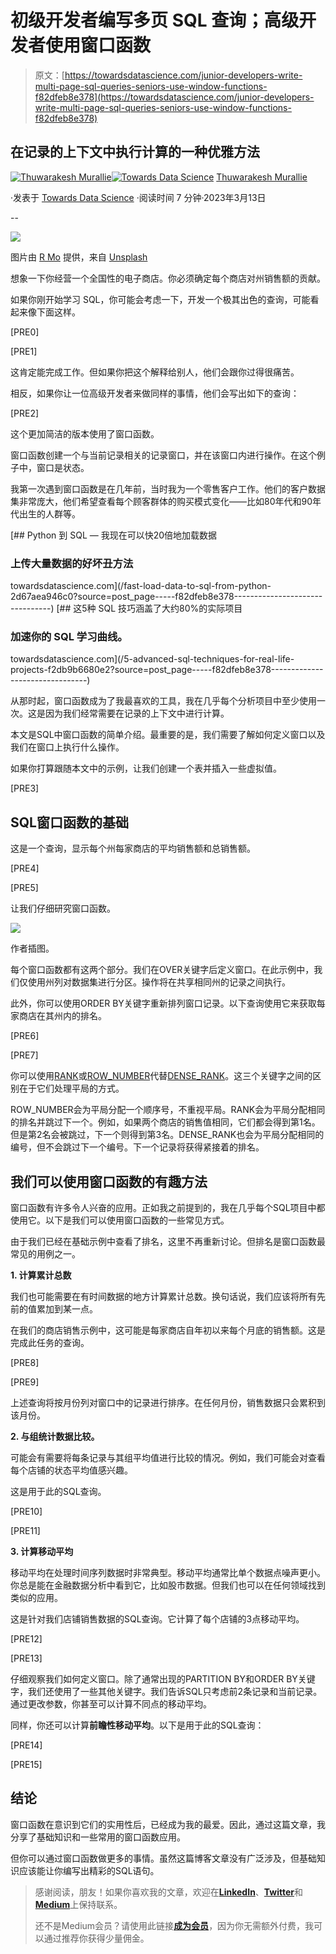 # 初级开发者编写多页 SQL 查询；高级开发者使用窗口函数

> 原文：[https://towardsdatascience.com/junior-developers-write-multi-page-sql-queries-seniors-use-window-functions-f82dfeb8e378](https://towardsdatascience.com/junior-developers-write-multi-page-sql-queries-seniors-use-window-functions-f82dfeb8e378)

## 在记录的上下文中执行计算的一种优雅方法

[](https://thuwarakesh.medium.com/?source=post_page-----f82dfeb8e378--------------------------------)[![Thuwarakesh Murallie](../Images/44f1a14a899426592bbd8c7f73ce169d.png)](https://thuwarakesh.medium.com/?source=post_page-----f82dfeb8e378--------------------------------)[](https://towardsdatascience.com/?source=post_page-----f82dfeb8e378--------------------------------)[![Towards Data Science](../Images/a6ff2676ffcc0c7aad8aaf1d79379785.png)](https://towardsdatascience.com/?source=post_page-----f82dfeb8e378--------------------------------) [Thuwarakesh Murallie](https://thuwarakesh.medium.com/?source=post_page-----f82dfeb8e378--------------------------------)

·发表于 [Towards Data Science](https://towardsdatascience.com/?source=post_page-----f82dfeb8e378--------------------------------) ·阅读时间 7 分钟·2023年3月13日

--

![](../Images/5ecd316079b782495a6f38876a60a489.png)

图片由 [R Mo](https://unsplash.com/@mooo3721?utm_source=medium&utm_medium=referral) 提供，来自 [Unsplash](https://unsplash.com/?utm_source=medium&utm_medium=referral)

想象一下你经营一个全国性的电子商店。你必须确定每个商店对州销售额的贡献。

如果你刚开始学习 SQL，你可能会考虑一下，开发一个极其出色的查询，可能看起来像下面这样。

[PRE0]

[PRE1]

这肯定能完成工作。但如果你把这个解释给别人，他们会跟你过得很痛苦。

相反，如果你让一位高级开发者来做同样的事情，他们会写出如下的查询：

[PRE2]

这个更加简洁的版本使用了窗口函数。

窗口函数创建一个与当前记录相关的记录窗口，并在该窗口内进行操作。在这个例子中，窗口是状态。

我第一次遇到窗口函数是在几年前，当时我为一个零售客户工作。他们的客户数据集非常庞大，他们希望查看每个顾客群体的购买模式变化——比如80年代和90年代出生的人群等。

[](/fast-load-data-to-sql-from-python-2d67aea946c0?source=post_page-----f82dfeb8e378--------------------------------) [## Python 到 SQL — 我现在可以快20倍地加载数据

### 上传大量数据的好坏丑方法

towardsdatascience.com](/fast-load-data-to-sql-from-python-2d67aea946c0?source=post_page-----f82dfeb8e378--------------------------------) [](/5-advanced-sql-techniques-for-real-life-projects-f2db9b6680e2?source=post_page-----f82dfeb8e378--------------------------------) [## 这5种 SQL 技巧涵盖了大约80%的实际项目

### 加速你的 SQL 学习曲线。

towardsdatascience.com](/5-advanced-sql-techniques-for-real-life-projects-f2db9b6680e2?source=post_page-----f82dfeb8e378--------------------------------)

从那时起，窗口函数成为了我最喜欢的工具，我在几乎每个分析项目中至少使用一次。这是因为我们经常需要在记录的上下文中进行计算。

本文是SQL中窗口函数的简单介绍。最重要的是，我们需要了解如何定义窗口以及我们在窗口上执行什么操作。

如果你打算跟随本文中的示例，让我们创建一个表并插入一些虚拟值。

[PRE3]

## SQL窗口函数的基础

这是一个查询，显示每个州每家商店的平均销售额和总销售额。

[PRE4]

[PRE5]

让我们仔细研究窗口函数。

![](../Images/eb6dfcda371a45a207d650ffbc49c455.png)

作者插图。

每个窗口函数都有这两个部分。我们在OVER关键字后定义窗口。在此示例中，我们仅使用州列对数据集进行分区。操作将在共享相同州的记录之间执行。

此外，你可以使用ORDER BY关键字重新排列窗口记录。以下查询使用它来获取每家商店在其州内的排名。

[PRE6]

[PRE7]

你可以使用[RANK](https://www.sqlshack.com/overview-of-sql-rank-functions/)或[ROW_NUMBER](https://www.simplilearn.com/tutorials/sql-tutorial/row-number-funtion-in-sql)代替[DENSE_RANK](https://learn.microsoft.com/en-us/sql/t-sql/functions/dense-rank-transact-sql?view=sql-server-ver16)。这三个关键字之间的区别在于它们处理平局的方式。

ROW_NUMBER会为平局分配一个顺序号，不重视平局。RANK会为平局分配相同的排名并跳过下一个。例如，如果两个商店的销售值相同，它们都会得到第1名。但是第2名会被跳过，下一个则得到第3名。DENSE_RANK也会为平局分配相同的编号，但不会跳过下一个编号。下一个记录将获得紧接着的排名。

## 我们可以使用窗口函数的有趣方法

窗口函数有许多令人兴奋的应用。正如我之前提到的，我在几乎每个SQL项目中都使用它。以下是我们可以使用窗口函数的一些常见方式。

由于我们已经在基础示例中查看了排名，这里不再重新讨论。但排名是窗口函数最常见的用例之一。

**1\. 计算累计总数**

我们也可能需要在有时间数据的地方计算累计总数。换句话说，我们应该将所有先前的值累加到某一点。

在我们的商店销售示例中，这可能是每家商店自年初以来每个月底的销售额。这是完成此任务的查询。

[PRE8]

[PRE9]

上述查询将按月份列对窗口中的记录进行排序。在任何月份，销售数据只会累积到该月份。

**2\. 与组统计数据比较。**

可能会有需要将每条记录与其组平均值进行比较的情况。例如，我们可能会对查看每个店铺的状态平均值感兴趣。

这是用于此的SQL查询。

[PRE10]

[PRE11]

**3\. 计算移动平均**

移动平均在处理时间序列数据时非常典型。移动平均通常比单个数据点噪声更小。你总是能在金融数据分析中看到它，比如股市数据。但我们也可以在任何领域找到类似的应用。

这是针对我们店铺销售数据的SQL查询。它计算了每个店铺的3点移动平均。

[PRE12]

[PRE13]

仔细观察我们如何定义窗口。除了通常出现的PARTITION BY和ORDER BY关键字，我们还使用了一些其他关键字。我们告诉SQL只考虑前2条记录和当前记录。通过更改参数，你甚至可以计算不同点的移动平均。

同样，你还可以计算**前瞻性移动平均**。以下是用于此的SQL查询：

[PRE14]

[PRE15]

## 结论

窗口函数在意识到它们的实用性后，已经成为我的最爱。因此，通过这篇文章，我分享了基础知识和一些常用的窗口函数应用。

但你可以通过窗口函数做更多的事情。虽然这篇博客文章没有广泛涉及，但基础知识应该能让你编写出精彩的SQL语句。

> 感谢阅读，朋友！如果你喜欢我的文章，欢迎在[**LinkedIn**](https://www.linkedin.com/in/thuwarakesh/)、[**Twitter**](https://twitter.com/Thuwarakesh)和[**Medium**](https://thuwarakesh.medium.com/)上保持联系。
> 
> 还不是Medium会员？请使用此链接[**成为会员**](https://thuwarakesh.medium.com/membership)，因为你无需额外付费，我可以通过推荐你获得少量佣金。
